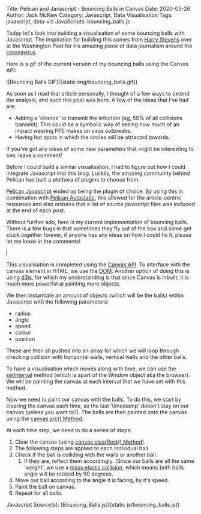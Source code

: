 Title: Pelican and Javascript - Bouncing Balls in Canvas
Date: 2020-03-26
Author: Jack McKew
Category: Javascript, Data Visualisation
Tags: javascript, data-viz
JavaScripts: bouncing_balls.js

Today let's look into building a visualisation of some bouncing balls with Javascript. The inspiration for building this comes from [Harry Stevens](https://www.washingtonpost.com/people/harry-stevens/) over at the Washington Post for his amazing piece of data journalism around the [coronavirus](https://www.washingtonpost.com/graphics/2020/world/corona-simulator/).

Here is a gif of the current version of my bouncing balls using the Canvas API:

![Bouncing Balls GIF]({static img/bouncing_balls.gif})

As soon as I read that article personally, I thought of a few ways to extend the analysis, and such this post was born. A few of the ideas that I've had are:

- Adding a 'chance' to transmit the infection (eg, 50% of all collisions transmit). This could be a symbolic way of seeing how much of an impact wearing PPE makes on virus outbreaks.
- Having hot spots in which the circles will be attracted towards.

If you've got any ideas of some new parameters that might be interesting to see, leave a comment!

Before I could build a similar visualisation, I had to figure out how I could integrate Javascript into this blog. Luckily, the amazing community behind Pelican has built a plethora of plugins to choose from.

[Pelican Javascript](https://github.com/mortada/pelican_javascript) ended up being the plugin of choice. By using this in combination with [Pelican Autostatic](https://github.com/AlexJF/pelican-autostatic), this allowed for the article-centric resources and also ensures that a list of source javascript files was included at the end of each post.

Without further ado, here is my current implementation of bouncing balls. There is a few bugs in that sometimes they fly out of the box and some get stuck together forever, if anyone has any ideas on how I could fix it, please let me know in the comments!

<canvas id="mycanvas" width="400" height="400" style="border:1px solid grey;"></canvas>

This visualisation is completed using the [Canvas API](https://developer.mozilla.org/en-US/docs/Web/API/Canvas_API). To interface with the canvas element in HTML, we use the [DOM](https://www.w3schools.com/whatis/whatis_htmldom.asp). Another option of doing this is using [d3js](https://d3js.org/), for which my understanding is that since Canvas is inbuilt, it is much more powerful at painting more objects.

We then instantiate an amount of objects (which will be the balls) within Javascript with the following parameters:

- radius
- angle
- speed
- colour
- position

These are then all pushed into an array for which we will loop through checking collision with horizontal walls, vertical walls and the other balls.

To have a visualisation which moves along with time, we can use the [setInterval](https://www.w3schools.com/whatis/whatis_htmldom.asp) method (which is apart of the Window object aka the browser). We will be painting the canvas at each interval that we have set with this method.

Now we need to paint our canvas with the balls. To do this, we start by clearing the canvas each time, so the last 'timestamp' doesn't stay on our canvas (unless you want to?). The balls are then painted onto the canvas using the [canvas arc() Method](https://www.w3schools.com/tags/canvas_arc.asp).

At each time step, we need to do a series of steps:

1. Clear the canvas (using [canvas clearRect() Method](https://www.w3schools.com/tags/canvas_clearrect.asp)).
2. The following steps are applied to each individual ball.
3. Check if the ball is colliding with the walls or another ball.
    1. If they are, reflect them accordingly. (Since our balls are all the same 'weight', we use a [mass elastic collision](http://hyperphysics.phy-astr.gsu.edu/hbase/colsta.html), which means both balls angle will be rotated by 90 degrees.
4. Move our ball according to the angle it is facing, by it's speed.
5. Paint the ball on canvas.
6. Repeat for all balls.

Javascript Source(s):
[Bouncing_Balls.js]({static js/bouncing_balls.js})
